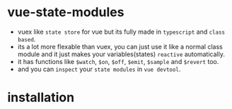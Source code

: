 # vue-state-modules
- vuex like `state store` for vue but its fully made in `typescript` and `class based`.
- its a lot more flexable than vuex, you can just use it like a normal class module and it just makes your variables(states) `reactive` automatically.
- it has functions like `$watch`, `$on`, `$off`, `$emit`, `$sample` and `$revert` too.
- and you can `inspect` your `state modules` in `vue devtool`.

# installation
